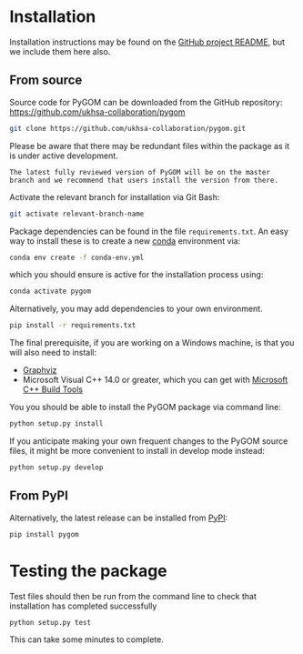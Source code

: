 # Installation

Installation instructions may be found on the [GitHub project README](https://github.com/ukhsa-collaboration/pygom/), but we include them here also.

## From source

Source code for PyGOM can be downloaded from the GitHub repository: https://github.com/ukhsa-collaboration/pygom

```bash
git clone https://github.com/ukhsa-collaboration/pygom.git
```

Please be aware that there may be redundant files within the package as it is under active development.

```{note}
The latest fully reviewed version of PyGOM will be on the master branch and we recommend that users install the version from there.
```

Activate the relevant branch for installation via Git Bash:

```bash
git activate relevant-branch-name
```

Package dependencies can be found in the file `requirements.txt`.
An easy way to install these is to create a new [conda](https://conda.io/docs) environment via:

```bash
conda env create -f conda-env.yml
```

which you should ensure is active for the installation process using:

```bash
conda activate pygom
```

Alternatively, you may add dependencies to your own environment.

```bash
pip install -r requirements.txt
```

The final prerequisite, if you are working on a Windows machine, is that you will also need to install:
- [Graphviz](https://graphviz.org/)
- Microsoft Visual C++ 14.0 or greater, which you can get with [Microsoft C++ Build Tools](https://visualstudio.microsoft.com/visual-cpp-build-tools/)

You you should be able to install the PyGOM package via command line:

```bash
python setup.py install
```

If you anticipate making your own frequent changes to the PyGOM source files, it might be more convenient to install in develop mode instead:

```bash
python setup.py develop
```

## From PyPI

Alternatively, the latest release can be installed from [PyPI](https://pypi.org/project/pygom/):

```bash
pip install pygom
```

# Testing the package

Test files should then be run from the command line to check that installation has completed successfully

```bash
python setup.py test
```

This can take some minutes to complete.
